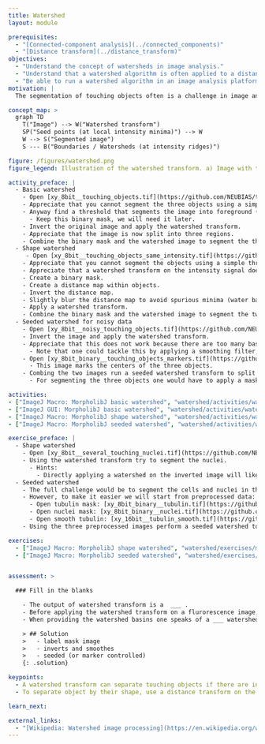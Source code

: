 ```yaml
---
title: Watershed
layout: module

prerequisites:
  - "[Connected-component analysis](../connected_components)"
  - "[Distance transform](../distance_transform)"
objectives:
  - "Understand the concept of watersheds in image analysis."
  - "Understand that a watershed algorithm is often applied to a distance map to split objects by their shape."
  - "Be able to run a watershed algorithm in an image analysis platform."
motivation: |
  The segmentation of touching objects often is a challenge in image analysis. The watershed algorithm is a very common operation to split touching objects and is available in most image analysis frameworks.

concept_map: >
  graph TD
    T("Image") --> W("Watershed transform")
    SP("Seed points (at local intensity minima)") --> W
    W --> S("Segmented image")
    S --- B("Boundaries / Watersheds (at intensity ridges)")

figure: /figures/watershed.png
figure_legend: Illustration of the watershed transform. a) Image with three objects that cannot be separated by a simple threshold. b) Foreground/background segmentation of (a). c) Inverse of (a). d) Intensity line profile along the line depicted in (c) with illustration of filling up the basins up to a the level where the yellow and blue regions meet and a first watershed is build. e) As (d) but filling up the basins to a higher level where a second watershed is build between the blue and red region. f) Watershed transform of (c). g) (f) masked with (b). 

activity_preface: |
  - Basic watershed
    - Open [xy_8bit__touching_objects.tif](https://github.com/NEUBIAS/training-resources/raw/master/image_data/xy_8bit__touching_objects.tif).
    - Appreciate that you cannot segment the three objects using a simple threshold.
    - Anyway find a threshold that segments the image into foreground (objects) and background.
      - Keep this binary mask, we will need it later.
    - Invert the original image and apply the watershed transform.
    - Appreciate that the image is now split into three regions.
    - Combine the binary mask and the watershed image to segment the three objects.
  - Shape watershed
     - Open [xy_8bit__touching_objects_same_intensity.tif](https://github.com/NEUBIAS/training-resources/raw/master/image_data/xy_8bit__touching_objects_same_intensity.tif).
    - Appreciate that you cannot segment the objects using a simple threshold.
    - Appreciate that a watershed transform on the intensity signal does not help here, because there is no "intensity ridge" bewteen the two touching objects.
    - Create a binary mask.
    - Create a distance map within objects.
    - Invert the distance map.
    - Slightly blur the distance map to avoid spurious minima (water basins).
    - Apply a watershed transform.
    - Combine the binary mask and the watershed image to segment the two objects.
  - Seeded watershed for noisy data
    - Open [xy_8bit__noisy_touching_objects.tif](https://github.com/NEUBIAS/training-resources/raw/master/image_data/xy_8bit__noisy_touching_objects.tif).
    - Invert the image and apply the watershed transform.
    - Appreciate that this does not work because there are too many basin due to the noise.
      - Note that one could tackle this by applying a smoothing filter, but we want to explore another route now.
    - Open [xy_8bit_binary__touching_objects_markers.tif](https://github.com/NEUBIAS/training-resources/raw/master/image_data/xy_8bit_binary__touching_objects_markers.tif).
      - This image marks the centers of the three objects.
    - Combing the two images run a seeded watershed transform to split the image into three regions.
      - For segmenting the three objects one would have to apply a mask to the resulting image (see activities above).

activities:
- ["ImageJ Macro: MorpholibJ basic watershed", "watershed/activities/watershed_basic_morpholibj.ijm", "java"]
- ["ImageJ GUI: MorpholibJ basic watershed", "watershed/activities/watershed_basic_morpholibj_imagejgui.md", "markdown"]
- ["ImageJ Macro: MorpholibJ shape watershed", "watershed/activities/watershed_shape_morpholibj.ijm", "java"]
- ["ImageJ Macro: MorpholibJ seeded watershed", "watershed/activities/watershed_seeded_morpholibj.ijm", "java"]

exercise_preface: |
  - Shape watershed
    - Open [xy_8bit__several_touching_nuclei.tif](https://github.com/NEUBIAS/training-resources/raw/master/image_data/xy_8bit__several_touching_nuclei.tif)
    - Using the watershed transform try to segment the nuclei.
      - Hints:
        - Directly applying a watershed on the inverted image will likely fail as there are too many intensity maxima even within one nucleus. Thus, one will need to binarise the image and perform a watershed on the distance transform.
  - Seeded watershed
    - The full challenge would be to segment the cells and nuclei in this image: [xyc_16bit__nuclei_tubulin.tif](https://github.com/NEUBIAS/training-resources/raw/master/image_data/watershed/xyc_16bit__nuclei_tubulin.tif)
    - However, to make it easier we will start from preprocessed data:
      - Open tubulin mask: [xy_8bit_binary__tubulin.tif](https://github.com/NEUBIAS/training-resources/raw/master/image_data/watershed/xy_8bit_binary__tubulin.tif)
      - Open nuclei mask: [xy_8bit_binary__nuclei.tif](https://github.com/NEUBIAS/training-resources/raw/master/image_data/watershed/xy_8bit_binary__nuclei.tif)
      - Open smooth tubulin: [xy_16bit__tubulin_smooth.tif](https://github.com/NEUBIAS/training-resources/raw/master/image_data/watershed/xy_16bit__tubulin_smooth.tif)
    - Using the three preprocessed images perform a seeded watershed to segment the cells.

exercises:
  - ["ImageJ Macro: MorpholibJ shape watershed", "watershed/exercises/morpholibj_shape_watershed_exercise.ijm"]
  - ["ImageJ Macro: MorpholibJ seeded watershed", "watershed/exercises/morpholibj_seeded_watershed_exercise.ijm"]


assessment: >

  ### Fill in the blanks

    - The output of watershed transform is a  ___ .
    - Before applying the watershed transform on a flurorescence image, one often ___ and ___ the image.
    - When providing the watershed basins one speaks of a ___ watershed transform.

    > ## Solution
    >   - label mask image
    >   - inverts and smoothes
    >   - seeded (or marker controlled)
    {: .solution}

keypoints:
  - A watershed transform can separate touching objects if there are intensity valleys (or ridges) between touching objects. In case of intensity ridges the image needs to be inverted before being subjected to the watershed transform.
  - To separate object by their shape, use a distance transform on the binary image and inject this into the watershed transform. It is often good to smooth the distance transform to remove spurious minima, which could serve as wrong seed points and thus lead to an over-segmentation.

learn_next:

external_links:
  - "[Wikipedia: Watershed image processing](https://en.wikipedia.org/wiki/Watershed_(image_processing))"
---
```


